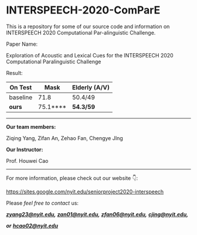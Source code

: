 # INTERSPEECH-2020-ComParE
This is a repository for some of our source code and information on INTERSPEECH 2020 Computational Par-alinguistic Challenge.

Paper Name:

Exploration of Acoustic and Lexical Cues for the INTERSPEECH 2020 Computational Paralinguistic Challenge

Result:

| On Test  | Mask     | Elderly (A/V) |
| -------- | -------- | ------------- |
| baseline | 71.8     | 50.4/49       |
| **ours** | 75.1**** | **54.3/59**   |

---

**Our team members:**

Ziqing Yang, Zifan An, Zehao Fan, Chengye JIng 

**Our Instructor:**

Prof. Houwei Cao

---

For more information, please check out our website 👇:

https://sites.google.com/nyit.edu/seniorproject2020-interspeech

Please *feel* *free* *to* *contact* us:

[***zyang23@nyit.edu***](mailto:zyang23@nyit.edu)***,*** [***zan01@nyit.edu***](mailto:zan01@nyit.edu)***,*** [***zfan06@nyit.edu***](mailto:zfan06@nyit.edu)***,*** [***cjing@nyit.edu***](mailto:cjing@nyit.edu)***,***

***or*** [***hcao02@nyit.edu***](mailto:hcao02@nyit.edu)




